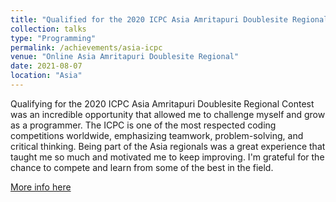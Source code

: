 ```yaml
---
title: "Qualified for the 2020 ICPC Asia Amritapuri Doublesite Regional Contest!"
collection: talks
type: "Programming"
permalink: /achievements/asia-icpc
venue: "Online Asia Amritapuri Doublesite Regional"
date: 2021-08-07
location: "Asia"
---
```


Qualifying for the 2020 ICPC Asia Amritapuri Doublesite Regional Contest was an incredible opportunity that allowed me to challenge myself and grow as a programmer. The ICPC is one of the most respected coding competitions worldwide, emphasizing teamwork, problem-solving, and critical thinking. Being part of the Asia regionals was a great experience that taught me so much and motivated me to keep improving. I'm grateful for the chance to compete and learn from some of the best in the field.

[More info here](https://drive.google.com/file/d/1SzXqOC97-ZDwmoV4v5IJEr__PmUrUTw_/view?usp=sharing)